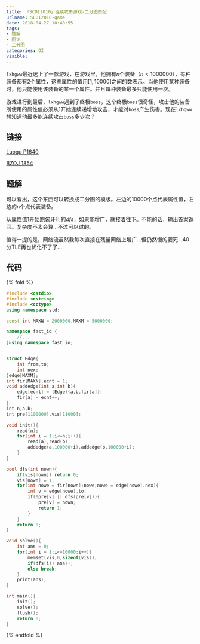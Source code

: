 ```yaml
---
title: 「SCOI2010」连续攻击游戏-二分图匹配
urlname: SCOI2010-game
date: 2018-04-27 18:48:55
tags:
- 题解
- 图论
- 二分图
categories: OI
visible:
---
```


`lxhgww`最近迷上了一款游戏，在游戏里，他拥有$n$个装备（$n < 1000000$），每种装备都有$2$个属性，这些属性的值用$[1,10000]$之间的数表示。当他使用某种装备时，他只能使用该装备的某一个属性。并且每种装备最多只能使用一次。

游戏进行到最后，`lxhgww`遇到了终极`boss`，这个终极`boss`很奇怪，攻击他的装备所使用的属性值必须从$1$开始连续递增地攻击，才能对`boss`产生伤害。现在`lxhgww`想知道他最多能连续攻击`boss`多少次？

<!-- more -->

## 链接

[Luogu P1640](https://www.luogu.org/problemnew/show/P1640)

[BZOJ 1854](https://www.lydsy.com/JudgeOnline/problem.php?id=1854)

## 题解

可以看出，这个东西可以转换成二分图的模版。左边的$10000$个点代表属性值，右边的n个点代表装备。

从属性值$1$开始跑匈牙利的$dfs$，如果能增广，就接着往下。不能的话，输出答案返回。复杂度不太会算...不过可以过的。

值得一提的是，网络流虽然我每次直接在残量网络上增广...但仍然慢的要死...$40$分TLE再也优化不了了...


## 代码

{% fold %}
```cpp
#include <cstdio>
#include <cstring>
#include <cctype>
using namespace std;

const int MAXN = 2000000,MAXM = 5000000;

namespace fast_io {
    //...
}using namespace fast_io;


struct Edge{
    int from,to;
    int nex;
}edge[MAXM];
int fir[MAXN],ecnt = 1;
void addedge(int a,int b){
    edge[ecnt] = (Edge){a,b,fir[a]};
    fir[a] = ecnt++;
}
int n,a,b;
int pre[1100000],vis[11000];

void init(){
    read(n);
    for(int i = 1;i<=n;i++){
        read(a),read(b);
        addedge(a,100000+i),addedge(b,100000+i);	
    }
}

bool dfs(int nown){
    if(vis[nown]) return 0;
    vis[nown] = 1;
    for(int nowe = fir[nown];nowe;nowe = edge[nowe].nex){
        int v = edge[nowe].to;
        if(!pre[v] || dfs(pre[v])){
            pre[v] = nown;
            return 1;
        }
    }
    return 0;
}

void solve(){
    int ans = 0;
    for(int i = 1;i<=10000;i++){
        memset(vis,0,sizeof(vis));
        if(dfs(i)) ans++;
        else break;
    }
    print(ans);
}

int main(){
    init();
    solve();
    flush();
    return 0;
}
```
{% endfold %}